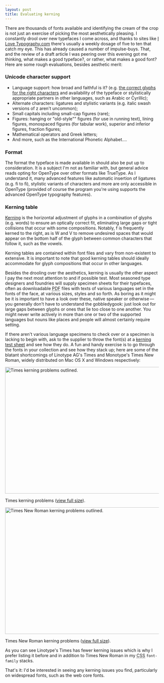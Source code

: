 ```yaml
---
layout: post
title: Evaluating kerning
---
```

There are thousands of fonts available and identifying the cream of the crop is not just an exercise of picking the most aesthetically pleasing. I constantly drool over new typefaces I come across, and thanks to sites like [I Love Typography.com](http://ilovetypography.com "I Love Typography; iLT") there's usually a weekly dosage of five to ten that catch my eye. This has already caused a number of impulse-buys. That, and the review of a draft article I was peering over this evening got me thinking, what makes a good typeface?, or rather, what makes a good font? Here are some rough evaluations, besides aesthetic merit:

### Unicode character support
* Language support: how broad and faithful is it? (e.g. [the correct glyphs for the right characters](http://kitblog.com/2008/10/romanian_diacritic_marks.html "Romanian diacritic marks: how did we end up looking half-illiterate?") and availability of the typeface or stylistically appropriate partners in other languages, such as Arabic or Cyrillic);
* Alternate characters: ligatures and stylistic variants (e.g. italic swash versions of z aren't uncommon);
* Small capitals including small-cap figures (rare);
* Figures: hanging or "old-style"" figures (for use in running text), lining figures, monospaced figures (for tabular work), superior and inferior figures, fraction figures;
* Mathematical operators and Greek letters;
* And more, such as the International Phonetic Alphabet&hellip;.

### Format
The format the typeface is made available in should also be put up to consideration. It is a subject I'm not as familiar with, but general advice reads opting for OpenType over other formats like TrueType. As I understand it, many advanced features like automatic insertion of ligatures (e.g. fi to &#64257;), stylistic variants of characters and more are only accessible in OpenType (provided of course the program you're using supports the advanced OpenType typography features).

### Kerning table
<p class="note"><a href="http://typophile.com/wiki/kerning" title="Typophile Wiki: Kerning">Kerning</a> is the horizontal adjustment of glyphs in a combination of glyphs (e.g. words) to ensure an optically correct fit, eliminating large gaps or tight collisions that occur with some compositions. Notably, f is frequently kerned to the right, as is W and V to remove undesired spaces that would appear on the bottom half of the glyph between common characters that follow it, such as the vowels.</p>

Kerning tables are contained within font files and vary from non-existent to extensive. It is important to note that good kerning tables should ideally accommodate for glyph compositions that occur in other languages.

Besides the drooling over the aesthetics, kerning is usually the other aspect I pay the next most attention to and if possible test. Most seasoned type designers and foundries will supply specimen sheets for their typefaces, often as downloadable <acronym title="Portable Document Format">PDF</acronym> files with texts of various languages set in the fonts of the face, at various sizes, styles and so forth. As boring as it might be it is important to have a look over these, native speaker or otherwise&thinsp;&mdash;&thinsp;you generally don't have to understand the gobbledygook: just look out for large gaps between glyphs or ones that lie too close to one another. You might never write actively in more than one or two of the supported languages but nouns like places and people will almost certainly require setting.

If there aren't various language specimens to check over or a specimen is lacking to begin with, ask to the supplier to throw the font(s) at a [kerning test sheet](http://www.as8.it/type/basic_kerning_text.html "Kerning and sidebearing test sheet") and see how they do. A fun and handy exercise is to go through the fonts in your collection and see how they stack up; here are some of the blatant shortcomings of Linotype AG's Times and Monotype's Times New Roman, widely distributed on Mac <abbr>OS X</abbr> and Windows respectively:

<img src="/files/images/times_kerning_problems_outlined-thumb.png" alt="Times kerning problems outlined." title="Times kerning problems outlined." width="624" height="415"/>
<p class="caption">Times kerning problems (<a href="/files/images/times_kerning_problems_outlined.png" title="Times kerning problems outlined.">view full size</a>).</p>

<img src="/files/images/times-new-roman_kerning_problems_outlined-thumb.png" alt="Times New Roman kerning problems outlined." title="Times New Roman kerning problems outlined." width="624" height="415"/>
<p class="caption">Times New Roman kerning problems (<a href="/files/images/times-new-roman_kerning_problems_outlined.png" title="Times New Roman kerning problems outlined.">view full size</a>).</p>

As you can see Linotype's Times has fewer kerning issues which is why I prefer listing it before and in addition to Times New Roman in my <acronym title="Cascading Style Sheets">CSS</acronym> <code><span class="property">font-family</span></code> stacks.

That's it: I'd be interested in seeing any kerning issues you find, particularly on widespread fonts, such as the web core fonts.